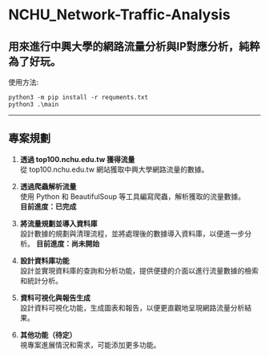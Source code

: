 # NCHU_Network-Traffic-Analysis

用來進行中興大學的網路流量分析與IP對應分析，純粹為了好玩。   
---  
使用方法:
```
python3 -m pip install -r requments.txt
python3 .\main
```
---  
## 專案規劃

1. **透過 top100.nchu.edu.tw 獲得流量**  
   從 top100.nchu.edu.tw 網站獲取中興大學網路流量的數據。

2. **透過爬蟲解析流量**  
   使用 Python 和 BeautifulSoup 等工具編寫爬蟲，解析獲取的流量數據。  
   **目前進度：已完成**

3. **將流量規劃並導入資料庫**  
   設計數據的規劃與清理流程，並將處理後的數據導入資料庫，以便進一步分析。
   **目前進度：尚未開始**
4. **設計資料庫功能**  
   設計並實現資料庫的查詢和分析功能，提供便捷的介面以進行流量數據的檢索和統計分析。

5. **資料可視化與報告生成**  
   設計資料可視化功能，生成圖表和報告，以便更直觀地呈現網路流量分析結果。  


6. **其他功能（待定）**  
   視專案進展情況和需求，可能添加更多功能。